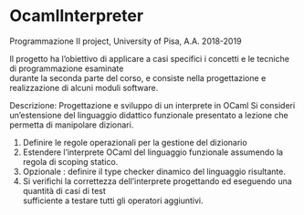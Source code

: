 # OcamlInterpreter
Programmazione II project, University of Pisa, A.A. 2018-2019

Il	progetto	ha	l’obiettivo	di	applicare	a	casi	specifici	i	concetti	e	le	tecniche	di	programmazione	esaminate	
durante	la	seconda	parte	del corso,	e	consiste	nella	progettazione	e	realizzazione	di	alcuni	moduli	software.

Descrizione:	Progettazione	e	sviluppo	di	un	interprete in	OCaml
Si	 consideri	 un’estensione	 del	 linguaggio	 didattico	 funzionale	 presentato a	 lezione che	 permetta	 di	
manipolare	 dizionari.	
1. Definire	le	regole	operazionali	per	la	gestione	del	dizionario
2. Estendere l’interprete	OCaml	del	linguaggio	funzionale	assumendo	la	regola	di	scoping	statico.	
3. Opzionale	:	definire il	type	checker	dinamico	del	linguaggio	risultante.
4. Si	 verifichi la	 correttezza	 dell’interprete	 progettando	 ed	 eseguendo	 una	 quantità	 di	 casi	 di	 test	
sufficiente	a	testare	tutti	gli	operatori aggiuntivi.	
